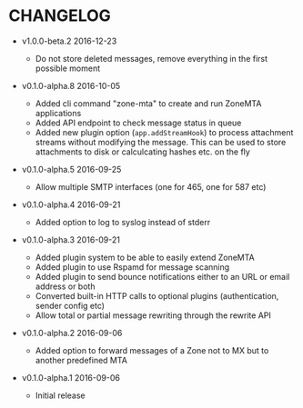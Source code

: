 # CHANGELOG

- v1.0.0-beta.2 2016-12-23
  * Do not store deleted messages, remove everything in the first possible moment

- v0.1.0-alpha.8 2016-10-05
  * Added cli command "zone-mta" to create and run ZoneMTA applications
  * Added API endpoint to check message status in queue
  * Added new plugin option (`app.addStreamHook`) to process attachment streams without modifying the message. This can be used to store attachments to disk or calculcating hashes etc. on the fly

- v0.1.0-alpha.5 2016-09-25
  * Allow multiple SMTP interfaces (one for 465, one for 587 etc)

- v0.1.0-alpha.4 2016-09-21
  * Added option to log to syslog instead of stderr

- v0.1.0-alpha.3 2016-09-21
  * Added plugin system to be able to easily extend ZoneMTA
  * Added plugin to use Rspamd for message scanning
  * Added plugin to send bounce notifications either to an URL or email address or both
  * Converted built-in HTTP calls to optional plugins (authentication, sender config etc)
  * Allow total or partial message rewriting through the rewrite API

- v0.1.0-alpha.2 2016-09-06
  * Added option to forward messages of a Zone not to MX but to another predefined MTA

- v0.1.0-alpha.1 2016-09-06
  * Initial release
